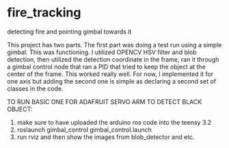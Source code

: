 # fire_tracking
detecting fire and pointing gimbal towards it

This project has two parts. The first part was doing a test run using a simple gimbal. This was functioning. I utilized OPENCV HSV filter and blob detection, then utilized the detection coordinate in the frame, ran it through a gimbal control node that ran a PID that tried to keep the object at the
center of the frame. This worked really well. For now, I implemented it for one axis but adding
the second one is simple as declaring a second set of classes in the code.

TO RUN BASIC ONE FOR ADAFRUIT SERVO ARM TO DETECT BLACK OBJECT:
1. make sure to have uploaded the arduino ros code into the teensy 3.2
2. roslaunch gimbal_control gimbal_control.launch
3. run rviz and then show the images from blob_detector and etc.
